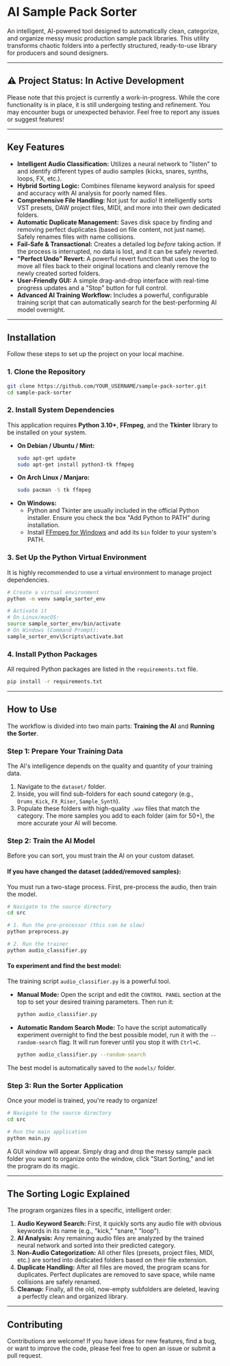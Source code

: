# AI Sample Pack Sorter

An intelligent, AI-powered tool designed to automatically clean, categorize, and organize messy music production sample pack libraries. This utility transforms chaotic folders into a perfectly structured, ready-to-use library for producers and sound designers.



---

## ⚠️ Project Status: In Active Development

Please note that this project is currently a work-in-progress. While the core functionality is in place, it is still undergoing testing and refinement. You may encounter bugs or unexpected behavior. Feel free to report any issues or suggest features!

---

## Key Features

*   **Intelligent Audio Classification:** Utilizes a neural network to "listen" to and identify different types of audio samples (kicks, snares, synths, loops, FX, etc.).
*   **Hybrid Sorting Logic:** Combines filename keyword analysis for speed and accuracy with AI analysis for poorly named files.
*   **Comprehensive File Handling:** Not just for audio! It intelligently sorts VST presets, DAW project files, MIDI, and more into their own dedicated folders.
*   **Automatic Duplicate Management:** Saves disk space by finding and removing perfect duplicates (based on file content, not just name). Safely renames files with name collisions.
*   **Fail-Safe & Transactional:** Creates a detailed log *before* taking action. If the process is interrupted, no data is lost, and it can be safely reverted.
*   **"Perfect Undo" Revert:** A powerful revert function that uses the log to move all files back to their original locations and cleanly remove the newly created sorted folders.
*   **User-Friendly GUI:** A simple drag-and-drop interface with real-time progress updates and a "Stop" button for full control.
*   **Advanced AI Training Workflow:** Includes a powerful, configurable training script that can automatically search for the best-performing AI model overnight.

---

## Installation

Follow these steps to set up the project on your local machine.

### 1. Clone the Repository

```bash
git clone https://github.com/YOUR_USERNAME/sample-pack-sorter.git
cd sample-pack-sorter
```

### 2. Install System Dependencies

This application requires **Python 3.10+**, **FFmpeg**, and the **Tkinter** library to be installed on your system.

*   **On Debian / Ubuntu / Mint:**
    ```bash
    sudo apt-get update
    sudo apt-get install python3-tk ffmpeg
    ```
*   **On Arch Linux / Manjaro:**
    ```bash
    sudo pacman -S tk ffmpeg
    ```
*   **On Windows:**
    *   Python and Tkinter are usually included in the official Python installer. Ensure you check the box "Add Python to PATH" during installation.
    *   Install [FFmpeg for Windows](https://www.gyan.dev/ffmpeg/builds/) and add its `bin` folder to your system's PATH.

### 3. Set Up the Python Virtual Environment

It is highly recommended to use a virtual environment to manage project dependencies.

```bash
# Create a virtual environment
python -m venv sample_sorter_env

# Activate it
# On Linux/macOS:
source sample_sorter_env/bin/activate
# On Windows (Command Prompt):
sample_sorter_env\Scripts\activate.bat
```

### 4. Install Python Packages

All required Python packages are listed in the `requirements.txt` file.

```bash
pip install -r requirements.txt
```

---

## How to Use

The workflow is divided into two main parts: **Training the AI** and **Running the Sorter**.

### Step 1: Prepare Your Training Data

The AI's intelligence depends on the quality and quantity of your training data.

1.  Navigate to the `dataset/` folder.
2.  Inside, you will find sub-folders for each sound category (e.g., `Drums_Kick`, `FX_Riser`, `Sample_Synth`).
3.  Populate these folders with high-quality `.wav` files that match the category. The more samples you add to each folder (aim for 50+), the more accurate your AI will become.

### Step 2: Train the AI Model

Before you can sort, you must train the AI on your custom dataset.

#### If you have changed the dataset (added/removed samples):

You must run a two-stage process. First, pre-process the audio, then train the model.

```bash
# Navigate to the source directory
cd src

# 1. Run the pre-processor (this can be slow)
python preprocess.py

# 2. Run the trainer
python audio_classifier.py
```

#### To experiment and find the best model:

The training script `audio_classifier.py` is a powerful tool.

*   **Manual Mode:** Open the script and edit the `CONTROL PANEL` section at the top to set your desired training parameters. Then run it:
    ```bash
    python audio_classifier.py
    ```
*   **Automatic Random Search Mode:** To have the script automatically experiment overnight to find the best possible model, run it with the `--random-search` flag. It will run forever until you stop it with `Ctrl+C`.
    ```bash
    python audio_classifier.py --random-search
    ```

The best model is automatically saved to the `models/` folder.

### Step 3: Run the Sorter Application

Once your model is trained, you're ready to organize!

```bash
# Navigate to the source directory
cd src

# Run the main application
python main.py
```

A GUI window will appear. Simply drag and drop the messy sample pack folder you want to organize onto the window, click "Start Sorting," and let the program do its magic.

---

## The Sorting Logic Explained

The program organizes files in a specific, intelligent order:

1.  **Audio Keyword Search:** First, it quickly sorts any audio file with obvious keywords in its name (e.g., "kick," "snare," "loop").
2.  **AI Analysis:** Any remaining audio files are analyzed by the trained neural network and sorted into their predicted category.
3.  **Non-Audio Categorization:** All other files (presets, project files, MIDI, etc.) are sorted into dedicated folders based on their file extension.
4.  **Duplicate Handling:** After all files are moved, the program scans for duplicates. Perfect duplicates are removed to save space, while name collisions are safely renamed.
5.  **Cleanup:** Finally, all the old, now-empty subfolders are deleted, leaving a perfectly clean and organized library.

---

## Contributing

Contributions are welcome! If you have ideas for new features, find a bug, or want to improve the code, please feel free to open an issue or submit a pull request.

